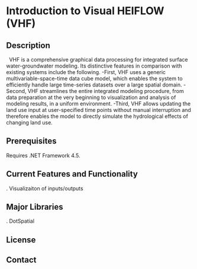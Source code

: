 # Introduction to Visual HEIFLOW (VHF)
## Description
   VHF is a comprehensive graphical data processing for integrated surface water-groundwater modeling. Its
distinctive features in comparison with existing systems include the following.
-First, VHF uses a generic multivariable-space-time
data cube model, which enables the system to efficiently handle large
time-series datasets over a large spatial domain. 
-Second, VHF streamlines the
entire integrated modeling procedure, from data preparation at the very
beginning to visualization and analysis of modeling results, in a uniform
environment.
-Third, VHF allows updating the land use input at user-specified time points
without manual interruption and therefore enables the model to directly
simulate the hydrological effects of changing land use.
## Prerequisites
Requires .NET Framework 4.5.
## Current Features and Functionality
. Visualizaiton of inputs/outputs
## Major Libraries
. DotSpatial
## License

## Contact
